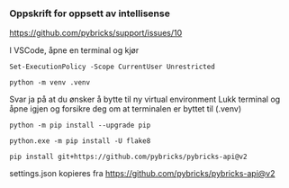 ### Oppskrift for oppsett av intellisense
https://github.com/pybricks/support/issues/10


I VSCode, åpne en terminal og kjør

````
Set-ExecutionPolicy -Scope CurrentUser Unrestricted

python -m venv .venv
````

Svar ja på at du ønsker å bytte til ny virtual environment
Lukk  terminal og åpne igjen og forsikre deg om at terminalen er byttet til (.venv)


````
python -m pip install --upgrade pip

python.exe -m pip install -U flake8

pip install git+https://github.com/pybricks/pybricks-api@v2
````


settings.json kopieres fra https://github.com/pybricks/pybricks-api@v2

